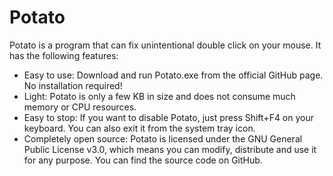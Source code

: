 # Potato
Potato is a program that can fix unintentional double click on your mouse.
It has the following features:
- Easy to use: Download and run Potato.exe from the official GitHub page. No installation required!
- Light: Potato is only a few KB in size and does not consume much memory or CPU resources.
- Easy to stop: If you want to disable Potato, just press Shift+F4 on your keyboard. You can also exit it from the system tray icon.
- Completely open source: Potato is licensed under the GNU General Public License v3.0, which means you can modify, distribute and use it for any purpose. You can find the source code on GitHub.
